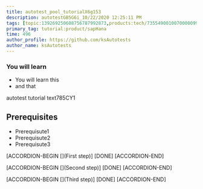 ```yaml
---
title: autotest_pool_tutorialX6g153
description: autotestGB5G6i_10/22/2020 12:25:11 PM
tags: [topic:139269250608756787992873,products:tech/73554900100700000996,tutorial:experience/advanced]
primary_tag: tutorial:product/sapHana
time: 496
author_profile: https://github.com/ksAutotests
author_name: ksAutotests
---
```

### You will learn
- You will learn this
- and that

autotest tutorial text785CY1

## Prerequisites
- Prerequisute1
- Prerequisute2
- Prerequisute3

[ACCORDION-BEGIN [](First step)]
[DONE]
[ACCORDION-END]

[ACCORDION-BEGIN [](Second step)]
[DONE]
[ACCORDION-END]

[ACCORDION-BEGIN [](Third step)]
[DONE]
[ACCORDION-END]

